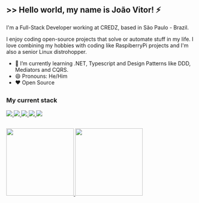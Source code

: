 ## >> Hello world, my name is João Vitor! :zap:

I'm a Full-Stack Developer working at CREDZ, based in São Paulo - Brazil.

I enjoy coding open-source projects that solve or automate stuff in my life. I love combining my hobbies with coding like RaspiberryPi projects and I'm also a senior Linux distrohopper.

<!-- - 🔭 I’m currently working on ... -->
- 🌱 I’m currently learning .NET, Typescript and Design Patterns like DDD, Mediators and CQRS.
- 😄 Pronouns: He/Him
- ❤ Open Source
<!--- 👯 I’m looking to collaborate on ... -->

##
### My current stack

<div>
  <a href="#" target="_blank">
    <img src="https://img.shields.io/badge/C%23-239120?style=for-the-badge&logo=c-sharp&logoColor=white" target="_blank">
  </a>
  <a href="#" target="_blank">
    <img src="https://img.shields.io/badge/.NET-5C2D91?style=for-the-badge&logo=.net&logoColor=white" target="_blank">
  </a>
  <a href="#" target="_blank">
    <img src="https://img.shields.io/badge/React-20232A?style=for-the-badge&logo=react&logoColor=61DAFB" target="_blank">
  </a>
  <a href="#" target="_blank">
    <img src="https://img.shields.io/badge/TypeScript-007ACC?style=for-the-badge&logo=typescript&logoColor=white" target="_blank">
  </a>
  <a href="#" target="_blank">
    <img src="https://img.shields.io/badge/Python-14354C?style=for-the-badge&logo=python&logoColor=white" target="_blank">
  </a>
</div>
<!--
##


### Reach me at
<div>
  <a href="#" target="_blank">
    <img src="https://img.shields.io/badge/website-000000?style=for-the-badge&logo=About.me&logoColor=white"/>
  </a>
  <a href="#" target="_blank">
    <img src="https://img.shields.io/badge/Gmail-D14836?style=for-the-badge&logo=gmail&logoColor=white"/>
  </a>
  <a href="#" target="_blank">
    <img src="https://img.shields.io/badge/Codewars-B1361E?style=for-the-badge&logo=Codewars&logoColor=white"/>
  </a>
  <a href="#" target="_blank">
    <img src="https://img.shields.io/badge/LinkedIn-0077B5?style=for-the-badge&logo=linkedin&logoColor=white"/>
  </a>
  <a href="#" target="_blank">
    <img src="https://img.shields.io/badge/Stack_Overflow-FE7A16?style=for-the-badge&logo=stack-overflow&logoColor=white"/>
  </a>
  <a href="#" target="_blank">
    <img src="https://img.shields.io/badge/Twitter-1DA1F2?style=for-the-badge&logo=twitter&logoColor=white"/>
  </a>
</div>-->

##
<div>
  <a href="#">
  <img height="180em" src="https://github-readme-stats.vercel.app/api?username=jvbs&show_icons=true&theme=github_dark&include_all_commits=true&count_private=true"/>
  <img height="180em" src="https://github-readme-stats.vercel.app/api/top-langs/?username=jvbs&layout=compact&langs_count=7&theme=github_dark"/>
</div>
